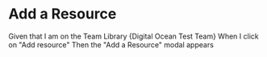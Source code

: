 # Add a Resource

Given that I am on the Team Library {Digital Ocean Test Team}
When I click on "Add resource"
Then the "Add a Resource" modal appears

###

